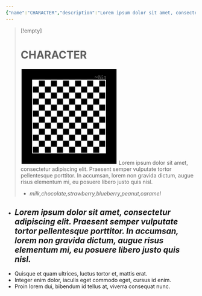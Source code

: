 ```yaml
---
{"name":"CHARACTER","description":"Lorem ipsum dolor sit amet, consectetur adipiscing elit. Praesent semper vulputate tortor pellentesque porttitor. In accumsan, lorem non gravida dictum, augue risus elementum mi, eu posuere libero justo quis nisl.","image":"![PlaceholderIcon.png|icon](/img/user/RESOURCE/ASSET/OTHER/PlaceholderIcon.png)","complete":false,"partial":false,"review":"","importance":null,"label":null,"focus":null,"age":null,"height":null,"weight":null,"detail":null,"outfit":null,"quotes":["Quisque et quam ultrices, luctus tortor et, mattis erat.","Integer enim dolor, iaculis eget commodo eget, cursus id enim.","Proin lorem dui, bibendum id tellus at, viverra consequat nunc."],"descriptors":["milk","chocolate","strawberry","blueberry","peanut","caramel"],"relevance":null,"tags":["-character"],"dg-publish":true,"aliases":"CR000","permalink":"/resource/template/cr-000/","dgPassFrontmatter":true}
---
```


>[!empty]
> # CHARACTER
> ![RESOURCE/ASSET/OTHER/PlaceholderIcon.png|icon](/img/user/RESOURCE/ASSET/OTHER/PlaceholderIcon.png) Lorem ipsum dolor sit amet, consectetur adipiscing elit. Praesent semper vulputate tortor pellentesque porttitor. In accumsan, lorem non gravida dictum, augue risus elementum mi, eu posuere libero justo quis nisl.
> 
> - *milk,chocolate,strawberry,blueberry,peanut,caramel*

- *Lorem ipsum dolor sit amet, consectetur adipiscing elit. Praesent semper vulputate tortor pellentesque porttitor. In accumsan, lorem non gravida dictum, augue risus elementum mi, eu posuere libero justo quis nisl.*
	- 
- Quisque et quam ultrices, luctus tortor et, mattis erat.
- Integer enim dolor, iaculis eget commodo eget, cursus id enim.
- Proin lorem dui, bibendum id tellus at, viverra consequat nunc.